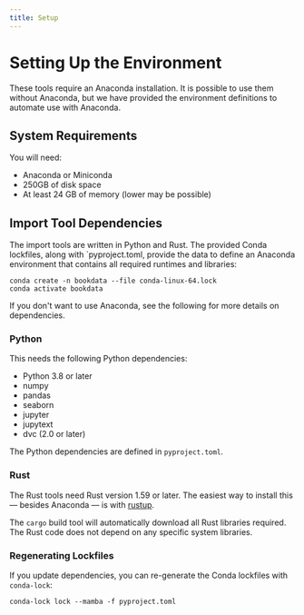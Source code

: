 ```yaml
---
title: Setup
---
```


# Setting Up the Environment

These tools require an Anaconda installation.  It is possible to use them without Anaconda, but we have provided
the environment definitions to automate use with Anaconda.

## System Requirements

You will need:

- Anaconda or Miniconda
- 250GB of disk space
- At least 24 GB of memory (lower may be possible)

## Import Tool Dependencies

The import tools are written in Python and Rust.  The provided Conda lockfiles,
along with `pyproject.toml, provide the data to define an Anaconda environment
that contains all required runtimes and libraries:

    conda create -n bookdata --file conda-linux-64.lock
    conda activate bookdata

If you don't want to use Anaconda, see the following for more details on dependencies.

### Python

This needs the following Python dependencies:

- Python 3.8 or later
- numpy
- pandas
- seaborn
- jupyter
- jupytext
- dvc (2.0 or later)

The Python dependencies are defined in `pyproject.toml`.

### Rust

The Rust tools need Rust version 1.59 or later.  The easiest way to install this — besides Anaconda — is with
[rustup](https://www.rust-lang.org/learn/get-started).

The `cargo` build tool will automatically download all Rust libraries required.  The Rust code does not depend on any specific system libraries.

### Regenerating Lockfiles

If you update dependencies, you can re-generate the Conda lockfiles with `conda-lock`:

    conda-lock lock --mamba -f pyproject.toml
